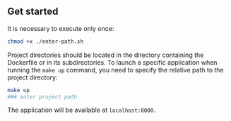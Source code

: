 ## Get started

It is necessary to execute only once:

```sh
chmod +x ./enter-path.sh
```

Project directories should be located in the directory containing the Dockerfile or in its subdirectories. To launch a specific application when running the `make up` command, you need to specify the relative path to the project directory:

```sh
make up
### enter project path
```

The application will be available at `localhost:8000`.

